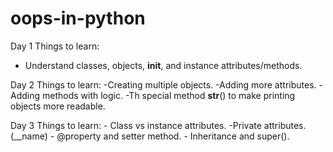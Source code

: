 # oops-in-python

Day 1 
 Things to learn: 
 - Understand classes, objects, __init__, and instance attributes/methods. 

Day 2 
 Things to learn: 
 -Creating multiple objects.
 -Adding more attributes. 
 -Adding methods with logic. 
 -Th special method __str__() to make printing objects more readable. 

 Day 3
    Things to learn: 
    - Class vs instance attributes. 
    -Private attributes. (__name)
    - @property and setter method. 
    - Inheritance and super(). 
    
